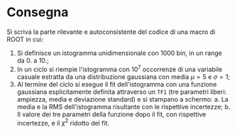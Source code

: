 # Consegna

Si scriva la parte rilevante e autoconsistente del codice di una macro di ROOT in cui:

1. Si definisce un istogramma unidimensionale con 1000 bin, in un range da 0. a 10.;
2. In un ciclo si riempie l'istogramma con $10 ^ 7$ occorrenze di una variabile casuale estratta da una distribuzione gaussiana con media $\mu = 5$ e $\sigma = 1$;
3. Al termine del ciclo si esegue il fit dell'istogramma con una funzione gaussiana esplicitamente definita attraverso un `TF1` (tre parametri liberi: ampiezza, media e deviazione standard) e si stampano a schermo:
   a. La media e la RMS dell'istogramma risultante con le rispettive incertezze;
   b. Il valore dei tre parametri della funzione dopo il fit, con rispettive incertezze, e il $\chi ^ 2$ ridotto del fit.
